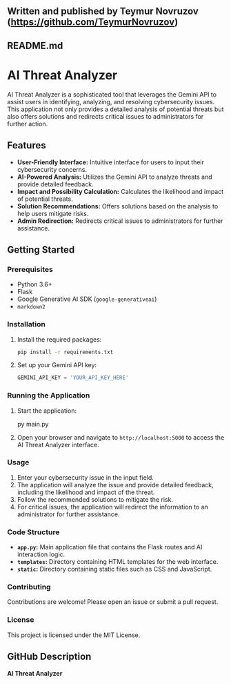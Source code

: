 
## Written and published by Teymur Novruzov (https://github.com/TeymurNovruzov) 

## README.md

# AI Threat Analyzer

AI Threat Analyzer is a sophisticated tool that leverages the Gemini API to assist users in identifying, analyzing, and resolving cybersecurity issues. This application not only provides a detailed analysis of potential threats but also offers solutions and redirects critical issues to administrators for further action.

## Features

- **User-Friendly Interface:** Intuitive interface for users to input their cybersecurity concerns.
- **AI-Powered Analysis:** Utilizes the Gemini API to analyze threats and provide detailed feedback.
- **Impact and Possibility Calculation:** Calculates the likelihood and impact of potential threats.
- **Solution Recommendations:** Offers solutions based on the analysis to help users mitigate risks.
- **Admin Redirection:** Redirects critical issues to administrators for further assistance.

## Getting Started

### Prerequisites

- Python 3.6+
- Flask
- Google Generative AI SDK (`google-generativeai`)
- `markdown2`

### Installation

1. Install the required packages:

    ```bash
    pip install -r requirements.txt
    ```

2. Set up your Gemini API key:

    ```python
    GEMINI_API_KEY = 'YOUR_API_KEY_HERE'
    ```

### Running the Application

1. Start the application:

    py main.py

2. Open your browser and navigate to `http://localhost:5000` to access the AI Threat Analyzer interface.

### Usage

1. Enter your cybersecurity issue in the input field.
2. The application will analyze the issue and provide detailed feedback, including the likelihood and impact of the threat.
3. Follow the recommended solutions to mitigate the risk.
4. For critical issues, the application will redirect the information to an administrator for further assistance.

### Code Structure

- **`app.py`:** Main application file that contains the Flask routes and AI interaction logic.
- **`templates`:** Directory containing HTML templates for the web interface.
- **`static`:** Directory containing static files such as CSS and JavaScript.

### Contributing

Contributions are welcome! Please open an issue or submit a pull request.

### License

This project is licensed under the MIT License.

## GitHub Description

**AI Threat Analyzer**


